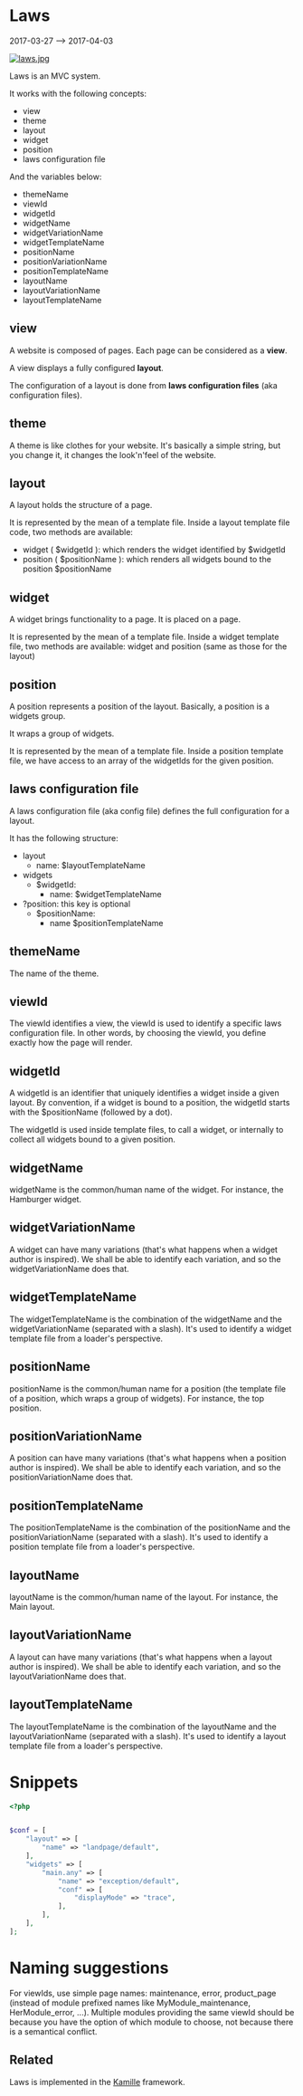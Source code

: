 Laws
========================
2017-03-27 --> 2017-04-03


[![laws.jpg](https://s19.postimg.org/tp3yvynab/laws.jpg)](https://postimg.org/image/tp3yvyna7/)


Laws is an MVC system.



It works with the following concepts:

- view
- theme
- layout
- widget
- position
- laws configuration file


And the variables below:

- themeName
- viewId
- widgetId
- widgetName
- widgetVariationName
- widgetTemplateName
- positionName
- positionVariationName
- positionTemplateName
- layoutName
- layoutVariationName
- layoutTemplateName





view
-------

A website is composed of pages.
Each page can be considered as a **view**.

A view displays a fully configured **layout**.

The configuration of a layout is done from **laws configuration files** (aka configuration files).



theme
--------
A theme is like clothes for your website.
It's basically a simple string, but you change it, it changes the look'n'feel of the website.





layout
--------
A layout holds the structure of a page.

It is represented by the mean of a template file.
Inside a layout template file code, two methods are available:

- widget ( $widgetId ): which renders the widget identified by $widgetId
- position ( $positionName ): which renders all widgets bound to the position $positionName



widget
--------
A widget brings functionality to a page.
It is placed on a page.

It is represented by the mean of a template file.
Inside a widget template file, two methods are available: widget and position (same as those for the layout)



position
--------
A position represents a position of the layout.
Basically, a position is a widgets group.

It wraps a group of widgets.

It is represented by the mean of a template file.
Inside a position template file, we have access to an array of the widgetIds for the given position.



laws configuration file
-------------------------

A laws configuration file (aka config file) defines the full configuration for a layout. 

It has the following structure:

- layout
    - name: $layoutTemplateName
- widgets
    - $widgetId:
        - name: $widgetTemplateName 
- ?position: this key is optional
    - $positionName:
        - name $positionTemplateName





themeName
-------------
The name of the theme.




viewId
-----------
The viewId identifies a view, the viewId is used to identify a specific laws configuration file.
In other words, by choosing the viewId, you define exactly how the page will render.


widgetId
-----------
A widgetId is an identifier that uniquely identifies a widget inside a given layout.
By convention, if a widget is bound to a position, the widgetId starts with the $positionName (followed by a dot).
 
The widgetId is used inside template files, to call a widget, or internally to collect all widgets bound to a given position.


widgetName
----------------
widgetName is the common/human name of the widget.
For instance, the Hamburger widget.



widgetVariationName
---------------------
A widget can have many variations (that's what happens when a widget author is inspired).
We shall be able to identify each variation, and so the widgetVariationName does that. 


widgetTemplateName
---------------------
The widgetTemplateName is the combination of the widgetName and the widgetVariationName (separated with a slash).
It's used to identify a widget template file from a loader's perspective. 



positionName
----------------
positionName is the common/human name for a position (the template file of a position, which wraps a group of widgets).
For instance, the top position.


positionVariationName
---------------------
A position can have many variations (that's what happens when a position author is inspired).
We shall be able to identify each variation, and so the positionVariationName does that. 


positionTemplateName
---------------------
The positionTemplateName is the combination of the positionName and the positionVariationName (separated with a slash).
It's used to identify a position template file from a loader's perspective. 



layoutName
----------------
layoutName is the common/human name of the layout.
For instance, the Main layout.



layoutVariationName
---------------------
A layout can have many variations (that's what happens when a layout author is inspired).
We shall be able to identify each variation, and so the layoutVariationName does that. 


layoutTemplateName
---------------------
The layoutTemplateName is the combination of the layoutName and the layoutVariationName (separated with a slash).
It's used to identify a layout template file from a loader's perspective. 







Snippets
===============

```php
<?php


$conf = [
    "layout" => [
        "name" => "landpage/default",
    ],
    "widgets" => [
        "main.any" => [
            "name" => "exception/default",
            "conf" => [
                "displayMode" => "trace",
            ],
        ],
    ],
];
```



Naming suggestions
====================
For viewIds, use simple page names: maintenance, error, product_page (instead of module prefixed names like MyModule_maintenance, HerModule_error, ...).
Multiple modules providing the same viewId should be because you have the option of which module to choose,
not because there is a semantical conflict.











Related
------------
Laws is implemented in the [Kamille](https://github.com/lingtalfi/Kamille) framework. 
 
 


